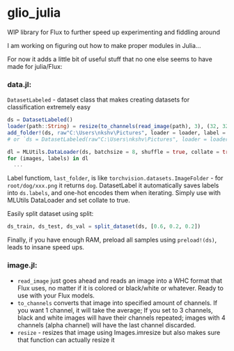 # glio_julia
WIP library for Flux to further speed up experimenting and fiddling around

I am working on figuring out how to make proper modules in Julia...

For now it adds a little bit of useful stuff that no one else seems to have made for julia/Flux:

### data.jl:
`DatasetLabeled` - dataset class that makes creating datasets for classification extremely easy
```julia
ds = DatasetLabeled()
loader(path::String) = resize(to_channels(read_image(path), 3), (32, 32))
add_folder!(ds, raw"C:\Users\nkshv\Pictures", loader = loader, label = last_folder, extensions = [".jpg", ".png", ".jpeg"])
# or `ds = DatasetLabeled(raw"C:\Users\nkshv\Pictures", loader = loader, label = last_folder, extensions = [".jpg", ".png", ".jpeg"])`

dl = MLUtils.DataLoader(ds, batchsize = 8, shuffle = true, collate = true)
for (images, labels) in dl
  ...
```
Label functiom, `last_folder`, is like `torchvision.datasets.ImageFolder` - for `root/dog/xxx.png` it returns `dog`. DatasetLabel it automatically saves labels into `ds.labels`, and one-hot encodes them when iterating. Simply use with MLUtils DataLoader and set collate to true.

Easily split dataset using split:
```julia
ds_train, ds_test, ds_val = split_dataset(ds, [0.6, 0.2, 0.2])
```

Finally, if you have enough RAM, preload all samples using `preload!(ds)`, leads to insane speed ups.

### image.jl:
- `read_image` just goes ahead and reads an image into a WHC format that Flux uses, no matter if it is colored or black/white or whatever. Ready to use with your Flux models.
- `to_channels` converts that image into specified amount of channels. If you want 1 channel, it will take the average; If you set to 3 channels, black and white images will have their channels repeated; images with 4 channels (alpha channel) will have the last channel discarded.
- `resize` - resizes that image using Images.imresize but also makes sure that function can actually resize it
